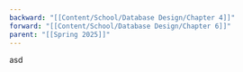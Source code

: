 ```yaml
---
backward: "[[Content/School/Database Design/Chapter 4]]"
forward: "[[Content/School/Database Design/Chapter 6]]"
parent: "[[Spring 2025]]"
---
```

asd